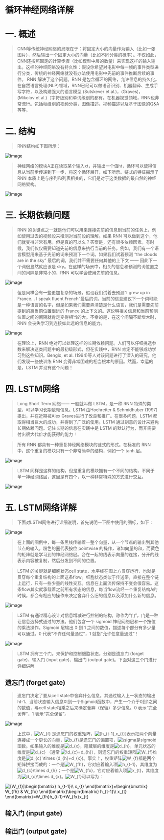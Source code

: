 循环神经网络详解
==============

# 一. 概述

> CNN等传统神经网络的局限在于：将固定大小的向量作为输入（比如一张图片），然后输出一个固定大小的向量（比如不同分类的概率）。不仅如此，CNN还按照固定的计算步骤（比如模型中层的数量）来实现这样的输入输出。这样的神经网络没有持久性：假设你希望对电影中每一帧的事件类型进行分类，传统的神经网络就没有办法使用电影中先前的事件推断后续的事件。
> RNN 解决了这个问题。RNN 是包含循环的网络，允许信息的持久化。在自然语言处理(NLP)领域，RNN已经可以做语音识别、机器翻译、生成手写字符，以及构建强大的语言模型 (Sutskever et al.)，(Graves)，(Mikolov et al.)（字符级别和单词级别的都有。在机器视觉领域，RNN也非常流行。包括帧级别的视频分类，图像描述，视频描述以及基于图像的Q&A等等。

# 二. 结构

> RNN结构如下图所示：

![image](https://github.com/ShaoQiBNU/RNN/blob/master/images/1.png)

> 神经网络的模块A正在读取某个输入xt，并输出一个值ht，循环可以使得信息从当前步传递到下一步，将这个循环展开，如下所示。链式的特征揭示了 RNN 本质上是与序列和列表相关的，它们是对于这类数据的最自然的神经网络架构。

![image](https://github.com/ShaoQiBNU/RNN/blob/master/images/2.png)

# 三. 长期依赖问题

> RNN 的关键点之一就是他们可以用来连接先前的信息到当前的任务上，例如使用过去的视频段来推测对当前段的理解。如果 RNN 可以做到这个，他们就变得非常有用。但是真的可以么？答案是，还有很多依赖因素。有时候，我们仅仅需要知道先前的信息来执行当前的任务。例如，我们有一个语言模型用来基于先前的词来预测下一个词。如果我们试着预测 “the clouds are in the sky” 最后的词，我们并不需要任何其他的上下文 —— 因此下一个词很显然就应该是 sky。在这样的场景中，相关的信息和预测的词位置之间的间隔是非常小的，RNN 可以学会使用先前的信息。

![image](https://github.com/ShaoQiBNU/RNN/blob/master/images/3.png)

> 但是同样会有一些更加复杂的场景。假设我们试着去预测“I grew up in France... I speak fluent French”最后的词。当前的信息建议下一个词可能是一种语言的名字，但是如果我们需要弄清楚是什么语言，我们是需要先前提到的离当前位置很远的 France 的上下文的。这说明相关信息和当前预测位置之间的间隔就肯定变得相当的大。不幸的是，在这个间隔不断增大时，RNN 会丧失学习到连接如此远的信息的能力。

![image](https://github.com/ShaoQiBNU/RNN/blob/master/images/4.png)

> 在理论上，RNN 绝对可以处理这样的长期依赖问题。人们可以仔细挑选参数来解决这类问题中的最初级形式，但在实践中，RNN 肯定不能够成功学习到这些知识。Bengio, et al. (1994)等人对该问题进行了深入的研究，他们发现一些使训练 RNN 变得非常困难的相当根本的原因。然而，幸运的是，LSTM 并没有这个问题！

# 四. LSTM网络

> Long Short Term 网络—— 一般就叫做 LSTM，是一种 RNN 特殊的类型，可以学习长期依赖信息。LSTM 由Hochreiter & Schmidhuber (1997)提出，并在近期被Alex Graves进行了改良和推广。在很多问题，LSTM 都取得相当巨大的成功，并得到了广泛的使用。LSTM 通过刻意的设计来避免长期依赖问题。记住长期的信息在实践中是 LSTM 的默认行为，而非需要付出很大代价才能获得的能力！

> 所有 RNN 都具有一种重复神经网络模块的链式的形式。在标准的 RNN 中，这个重复的模块只有一个非常简单的结构，例如一个 tanh 层。

![image](https://github.com/ShaoQiBNU/RNN/blob/master/images/5.png)

> LSTM 同样是这样的结构，但是重复的模块拥有一个不同的结构。不同于 单一神经网络层，这里是有四个，以一种非常特殊的方式进行交互。

![image](https://github.com/ShaoQiBNU/RNN/blob/master/images/6.png)

# 五. LSTM网络详解

> 下面对LSTM网络进行详细说明，首先说明一下图中使用的图标，如下：

![image](https://github.com/ShaoQiBNU/RNN/blob/master/images/7.png)

> 在上面的图例中，每一条黑线传输着一整个向量，从一个节点的输出到其他节点的输入。粉色的圈代表按位 pointwise 的操作，诸如向量的和，而黄色的矩阵就是学习到的神经网络层。合在一起的线表示向量的连接，分开的线表示内容被复制，然后分发到不同的位置。

> LSTM 的关键就是细胞状态cell state，水平线在图上方贯穿运行，也就是贯穿每个重复结构的上面这条flow。细胞状态类似于传送带，直接在整个链上运行，只有一些少量的线性交互。信息在上面流传保持不变会很容易。这条flow其实就承载着之前所有状态的信息，每当flow流经一个重复结构A的时候，都会有相应的操作来决定舍弃什么旧的信息以及添加什么新的信息。

![image](https://github.com/ShaoQiBNU/RNN/blob/master/images/8.png)

> LSTM 有通过精心设计对信息增减进行控制的结构，称作为“门”。门是一种让信息选择式通过的方法。他们包含一个 sigmoid 神经网络层和一个按位的乘法操作。Sigmoid 层输出 0 到 1 之间的数值，描述每个部分有多少量可以通过。0 代表“不许任何量通过”，1 就指“允许任意量通过”！

![image](https://github.com/ShaoQiBNU/RNN/blob/master/images/9.png)

> LSTM 拥有三个门，来保护和控制细胞状态，分别是遗忘门 (forget gate)、输入门 (input gate)、输出门 (output gate)。下面对这三个门进行详细讲解

## 遗忘门 (forget gate)

> 遗忘门决定了要从cell state中舍弃什么信息。其通过输入上一状态的输出ht-1、当前状态输入信息Xt到一个Sigmoid函数中，产生一个介于0到1之间的数值，与cell state相乘之后来确定舍弃（保留）多少信息。0 表示“完全舍弃”，1 表示“完全保留”。

![image](https://github.com/ShaoQiBNU/RNN/blob/master/images/10.png)

> 上式中，<img src="https://latex.codecogs.com/svg.latex?\dpi{300}&space;W_{f}" title="W_{f}" />
是遗忘门的权重矩阵，<img src="https://latex.codecogs.com/svg.latex?\dpi{300}&space;[h_{t-1},x_{t}]" title="[h_{t-1},x_{t}]" />表示把两个向量连接成一个更长的向量，<img src="https://latex.codecogs.com/svg.latex?\dpi{300}&space;b_{f}" title="b_{f}" />是遗忘门的偏置项，<img src="https://latex.codecogs.com/svg.latex?\dpi{300}&space;\sigma" title="\sigma" />是sigmoid函数。如果输入的维度是<img src="https://latex.codecogs.com/svg.latex?\dpi{300}&space;d_{x}" title="d_{x}" />，隐藏层的维度是<img src="https://latex.codecogs.com/svg.latex?\dpi{300}&space;d_{h}" title="d_{h}" />，单元状态的维度是<img src="https://latex.codecogs.com/svg.latex?\dpi{300}&space;d_{c}" title="d_{c}" /> （通常 <img src="https://latex.codecogs.com/svg.latex?\dpi{300}&space;d_{c}=d_{h}" title="\d_{c}=d_{h}" />），则遗忘门的权重矩阵<img src="https://latex.codecogs.com/svg.latex?\dpi{300}&space;W_{f}" title="W_{f}" />维度是<img src="https://latex.codecogs.com/svg.latex?\dpi{300}&space;d_{c}&space;\times&space;(d_{h}&plus;d_{x})" title="d_{c} \times (d_{h}+d_{x})" />。事实上，权重矩阵<img src="https://latex.codecogs.com/svg.latex?\dpi{300}&space;W_{f}" title="W_{f}" />都是两个矩阵拼接而成的：一个是<img src="https://latex.codecogs.com/svg.latex?\dpi{300}&space;W_{fh}" title="W_{fh}" />，它对应着输入项<img src="https://latex.codecogs.com/svg.latex?\dpi{300}&space;h_{t-1}" title="h_{t-1}" />，其维度为<img src="https://latex.codecogs.com/svg.latex?\dpi{300}&space;d_{c}\times&space;d_{h}" title="d_{c}\times d_{h}" />；一个是<img src="https://latex.codecogs.com/svg.latex?\dpi{300}&space;W_{fx}" title="W_{fx}" />，它对应着输入项<img src="https://latex.codecogs.com/svg.latex?\dpi{300}&space;x_{t}" title="x_{t}" />，其维度为<img src="https://latex.codecogs.com/svg.latex?\dpi{300}&space;d_{c}\times&space;d_{x}" title="d_{c}\times d_{x}" />。<img src="https://latex.codecogs.com/svg.latex?\dpi{300}&space;W_{f}" title="W_{f}" />可以写为：
<img src="https://latex.codecogs.com/svg.latex?\dpi{300}&space;[W_{f}]\begin{bmatrix}&space;h_{t-1}\\&space;x_{t}&space;\end{bmatrix}=\begin{bmatrix}&space;W_{fh}&space;&&space;W_{fx}&space;\end{bmatrix}\begin{bmatrix}&space;h_{t-1}\\&space;x_{t}&space;\end{bmatrix}=W_{fh}h_{t-1}&plus;W_{fx}x_{t}" title="[W_{f}]\begin{bmatrix} h_{t-1}\\ x_{t} \end{bmatrix}=\begin{bmatrix} W_{fh} & W_{fx} \end{bmatrix}\begin{bmatrix} h_{t-1}\\ x_{t} \end{bmatrix}=W_{fh}h_{t-1}+W_{fx}x_{t}" />


## 输入门 (input gate)

## 输出门 (output gate)

